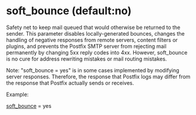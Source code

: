 # soft_bounce (default:no) 


Safety net to keep mail queued that would otherwise be returned to
the sender.  This parameter disables locally-generated bounces,
changes the handling of negative responses from remote servers,
content filters or plugins,
and prevents the Postfix SMTP server from rejecting mail permanently
by changing 5xx reply codes into 4xx.  However, soft_bounce is no
cure for address rewriting mistakes or mail routing mistakes.



Note: "soft_bounce = yes" is in some cases implemented by modifying
server responses. Therefore, the response that Postfix logs may
differ from the response that Postfix actually sends or receives.



Example:



<a href="postconf.5.html#soft_bounce">soft_bounce</a> = yes



